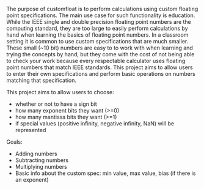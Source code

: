 The purpose of customfloat is to perform calculations using custom floating point specifications. The main use case for such functionality is education. While the IEEE single and double precision floating point numbers are the computing standard, they are too large to easily perform calculations by hand when learning the basics of floating point numbers. In a classroom setting it is common to use custom specifications that are much smaller. These small (~10 bit) numbers are easy to to work with when learning and trying the concepts by hand, but they come with the cost of not being able to check your work because every respectable calculator uses floating point numbers that match IEEE standards. This project aims to allow users to enter their own specifications and perform basic operations on numbers matching that specification.

This project aims to allow users to choose:

- whether or not to have a sign bit
- how many exponent bits they want (>=0)
- how many mantissa bits they want (>=1)
- if special values (positive infinity, negative infinity, NaN) will be represented

Goals:

- Adding numbers
- Subtracting numbers
- Multiplying numbers
- Basic info about the custom spec: min value, max value, bias (if there is an exponent)
